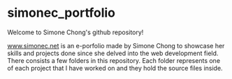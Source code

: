 # simonec_portfolio
Welcome to Simone Chong's github repository!

www.simonec.net is an e-porfolio made by Simone Chong to showcase her skills and projects done since she delved into the web development field. There consists a few folders in this repository. 
Each folder represents one of each project that I have worked on and they hold the source files inside. 
